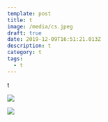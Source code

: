 ```yaml
---
template: post
title: t
image: /media/cs.jpeg
draft: true
date: 2019-12-09T16:51:21.013Z
description: t
category: t
tags:
  - t
---
```

t

![](/media/cs.jpeg)

![](/media/42-line-bible.jpg)

